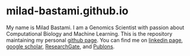 # milad-bastami.github.io
My name is Milad Bastami. I am a Genomics Scientist with passion about Computational Biology and Machine Learning.
This is the repository maintaining my personal [github page](https://milad-bastami.github.io/).
You can find me on [linkedin page](https://www.linkedin.com/in/milad-bastami/), [google scholar](https://scholar.google.com/citations?user=qzfFHyUAAAAJ&hl=en), [ResearchGate](https://www.researchgate.net/profile/Milad-Bastami-2), and [Publons](https://publons.com/researcher/1428182/milad-bastami/).

